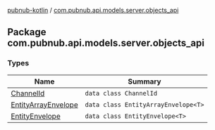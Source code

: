 [pubnub-kotlin](../index.md) / [com.pubnub.api.models.server.objects_api](./index.md)

## Package com.pubnub.api.models.server.objects_api

### Types

| Name | Summary |
|---|---|
| [ChannelId](-channel-id/index.md) | `data class ChannelId` |
| [EntityArrayEnvelope](-entity-array-envelope/index.md) | `data class EntityArrayEnvelope<T>` |
| [EntityEnvelope](-entity-envelope/index.md) | `data class EntityEnvelope<T>` |
